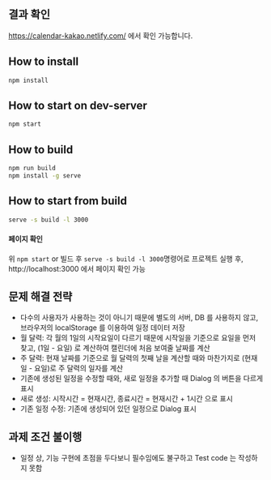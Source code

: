 ## 결과 확인
https://calendar-kakao.netlify.com/ 에서 확인 가능합니다.


## How to install
```bash
npm install
```

## How to start on dev-server
```bash
npm start
```

## How to build
```bash
npm run build
npm install -g serve
```

## How to start from build
```bash
serve -s build -l 3000
```

#### 페이지 확인
위 `npm start` or 빌드 후 `serve -s build -l 3000`명령어로 프로젝트 실행 후, 
http://localhost:3000 에서 페이지 확인 가능

## 문제 해결 전략
- 다수의 사용자가 사용하는 것이 아니기 때문에 별도의 서버, DB 를 사용하지 않고, 브라우저의 localStorage 를 이용하여 일정 데이터 저장
- 월 달력: 각 월의 1일의 시작요일이 다르기 때문에 시작일을 기준으로 요일을 먼저 찾고, (1일 - 요일) 로 계산하여 캘린더에 처음 보여줄 날짜를 계산 
- 주 달력: 현재 날짜를 기준으로 월 달력의 첫째 날을 계산할 때와 마찬가지로 (현재일 - 요일)로 주 달력의 일자를 계산
- 기존에 생성된 일정을 수정할 때와, 새로 일정을 추가할 때 Dialog 의 버튼을 다르게 표시
- 새로 생성: 시작시간 = 현재시간, 종료시간 = 현재시간 + 1시간 으로 표시
- 기존 일정 수정: 기존에 생성되어 있던 일정으로 Dialog 표시


## 과제 조건 불이행
- 일정 상, 기능 구현에 초점을 두다보니 필수임에도 불구하고 Test code 는 작성하지 못함 
